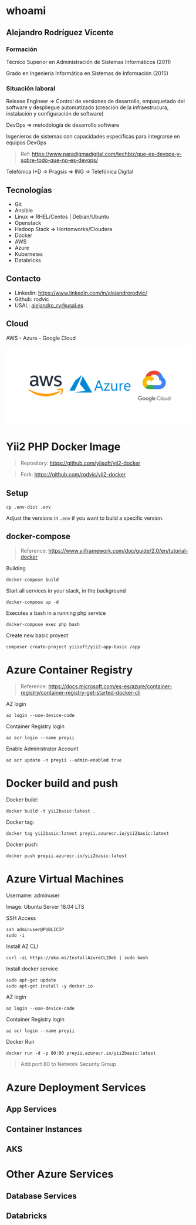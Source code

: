 # whoami

## Alejandro Rodríguez Vicente

### Formación

Técnico Superior en Administración de Sistemas Informáticos (2011)

Grado en Ingeniería Informática en Sistemas de Información (2015)

### Situación laboral

Release Engineer => Control de versiones de desarrollo, empaquetado del software y despliegue automatizado (creación de la infraestrucura, instalación y configuración de software)

DevOps => metodología de desarrollo software

Ingenieros de sistemas con capacidades específicas para integrarse en equipos DevOps

> Ref: https://www.paradigmadigital.com/techbiz/que-es-devops-y-sobre-todo-que-no-es-devops/

Telefónica I+D => Pragsis => ING => Telefónica Digital

## Tecnologías

- Git
- Ansible
- Linux => RHEL/Centos | Debian/Ubuntu
- Openstack
- Hadoop Stack => Hortonworks/Cloudera
- Docker
- AWS
- Azure
- Kubernetes
- Databricks

## Contacto

- Linkedin: https://www.linkedin.com/in/alejandrorodvic/
- Github: rodvic
- USAL: alejandro_rv@usal.es

## Cloud

AWS - Azure - Google Cloud

![Cloud](images/cloud.png)

# Yii2 PHP Docker Image

> Repository: https://github.com/yiisoft/yii2-docker

> Fork: https://github.com/rodvic/yii2-docker

## Setup

    cp .env-dist .env

Adjust the versions in `.env` if you want to build a specific version.

## docker-compose

> Reference: https://www.yiiframework.com/doc/guide/2.0/en/tutorial-docker

Building

    docker-compose build

Start all services in your stack, in the background

    docker-compose up -d

Executes a bash in a running php service

    docker-compose exec php bash

Create new basic proyect

    composer create-project yiisoft/yii2-app-basic /app

# Azure Container Registry

> Reference: https://docs.microsoft.com/es-es/azure/container-registry/container-registry-get-started-docker-cli

AZ login

    az login --use-device-code

Container Registry login

    az acr login --name preyii

Enable Administrator Account

    az acr update -n preyii --admin-enabled true

# Docker build and push

Docker build:

    docker build -t yii2basic:latest .

Docker tag:

    docker tag yii2basic:latest preyii.azurecr.io/yii2basic:latest

Docker push:

    docker push preyii.azurecr.io/yii2basic:latest

# Azure Virtual Machines

Username: adminuser

Image: Ubuntu Server 18.04 LTS

SSH Access

    ssh adminuser@PUBLICIP
    sudo -i

Install AZ CLI

    curl -sL https://aka.ms/InstallAzureCLIDeb | sudo bash

Install docker service

    sudo apt-get update
    sudo apt-get install -y docker.io

AZ login

    az login --use-device-code

Container Registry login

    az acr login --name preyii

Docker Run

    docker run -d -p 80:80 preyii.azurecr.io/yii2basic:latest

> Add port 80 to Network Security Group

# Azure Deployment Services

## App Services

## Container Instances

## AKS

# Other Azure Services

## Database Services

## Databricks

